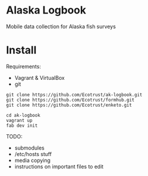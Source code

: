 Alaska Logbook
===============

Mobile data collection for Alaska fish surveys

Install
========
Requirements:
* Vagrant & VirtualBox
* git


```
git clone https://github.com/Ecotrust/ak-logbook.git
git clone https://github.com/Ecotrust/formhub.git
git clone https://github.com/Ecotrust/enketo.git

cd ak-logbook
vagrant up
fab dev init
```


TODO:
* submodules
* /etc/hosts stuff
* media copying
* instructions on important files to edit
